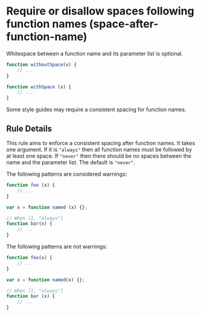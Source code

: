 # Require or disallow spaces following function names (space-after-function-name)

Whitespace between a function name and its parameter list is optional.

```js
function withoutSpace(x) {
	// ...
}

function withSpace (x) {
	// ...
}
```

Some style guides may require a consistent spacing for function names.

## Rule Details

This rule aims to enforce a consistent spacing after function names. It takes one argument. If it is `"always"` then all function names must be followed by at least one space. If `"never"` then there should be no spaces between the name and the parameter list. The default is `"never"`.


The following patterns are considered warnings:

```js
function foo (x) {
	// ...
}

var x = function named (x) {};

// When [1, "always"]
function bar(x) {
	// ...
}
```

The following patterns are not warnings:

```js
function foo(x) {
	// ...
}

var x = function named(x) {};

// When [1, "always"]
function bar (x) {
	// ...
}
```
